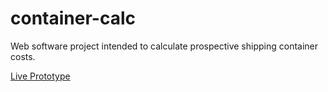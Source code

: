 # container-calc
Web software project intended to calculate prospective shipping container costs.

[Live Prototype](https://azzla.github.io/container-calc/)
